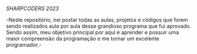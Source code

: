 *SHARPCODERS 2023*

-Neste repositório, irei postar todas as aulas, projetos e códigos que forem sendo realizados aula por aula desse grandioso programa que fui aprovado. Sendo assim, meu objetivo principal por aqui é aprender e possuir uma maior compreensão da programação e me tornar um excelente programador.-